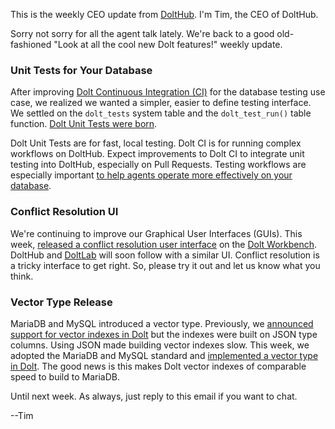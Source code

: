 This is the weekly CEO update from [DoltHub](https://www.dolthub.com/). I'm Tim, the CEO of DoltHub. 

Sorry not sorry for all the agent talk lately. We're back to a good old-fashioned "Look at all the cool new Dolt features!" weekly update.

### Unit Tests for Your Database

After improving [Dolt Continuous Integration (CI)](https://www.dolthub.com/blog/2025-08-01-updates-to-ci/) for the database testing use case, we realized we wanted a simpler, easier to define testing interface. We settled on the `dolt_tests` system table and the `dolt_test_run()` table function. [Dolt Unit Tests were born](https://www.dolthub.com/blog/2025-08-29-unit-testing-dolt-database/).  

Dolt Unit Tests are for fast, local testing. Dolt CI is for running complex workflows on DoltHub. Expect improvements to Dolt CI to integrate unit testing into DoltHub, especially on Pull Requests. Testing workflows are especially important [to help agents operate more effectively on your database](https://www.dolthub.com/blog/2025-08-06-agents-need-tests/).

### Conflict Resolution UI

We're continuing to improve our Graphical User Interfaces (GUIs). This week, [released a conflict resolution user interface](https://www.dolthub.com/blog/2025-09-02-resolving-conflicts-on-the-web/) on the [Dolt Workbench](https://github.com/dolthub/dolt-workbench). DoltHub and [DoltLab](https://www.doltlab.com) will soon follow with a similar UI. Conflict resolution is a tricky interface to get right. So, please try it out and let us know what you think.

### Vector Type Release

MariaDB and MySQL introduced a vector type. Previously, we [announced support for vector indexes in Dolt](https://www.dolthub.com/blog/2025-01-16-announcing-vector-indexes/) but the indexes were built on JSON type columns. Using JSON made building vector indexes slow. This week, we adopted the MariaDB and MySQL standard and [implemented a vector type in Dolt](https://www.dolthub.com/blog/2025-09-03-improving-vector-performance/). The good news is this makes Dolt vector indexes of comparable speed to build to MariaDB.

Until next week. As always, just reply to this email if you want to chat.

--Tim